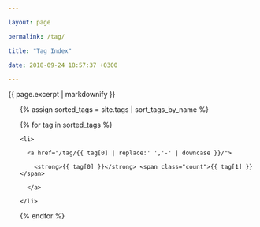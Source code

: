 ```yaml
---

layout: page

permalink: /tag/

title: "Tag Index"

date: 2018-09-24 18:57:37 +0300

---
```


{{ page.excerpt | markdownify }}

<ul class="entries-columns">

  {% assign sorted_tags = site.tags | sort_tags_by_name %}

  {% for tag in sorted_tags %}

    <li>

      <a href="/tag/{{ tag[0] | replace:' ','-' | downcase }}/">

        <strong>{{ tag[0] }}</strong> <span class="count">{{ tag[1] }}</span>

      </a>

    </li>

  {% endfor %}

</ul>
